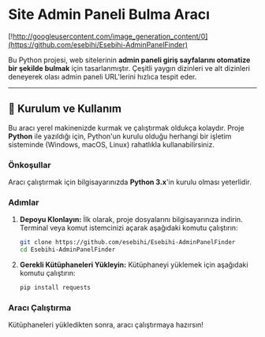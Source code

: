 # Site Admin Paneli Bulma Aracı

[!http://googleusercontent.com/image_generation_content/0](https://github.com/esebihi/Esebihi-AdminPanelFinder)

Bu Python projesi, web sitelerinin **admin paneli giriş sayfalarını otomatize bir şekilde bulmak** için tasarlanmıştır. Çeşitli yaygın dizinleri ve alt dizinleri deneyerek olası admin paneli URL'lerini hızlıca tespit eder.

---

## 🚀 Kurulum ve Kullanım

Bu aracı yerel makinenizde kurmak ve çalıştırmak oldukça kolaydır. Proje **Python** ile yazıldığı için, Python'un kurulu olduğu herhangi bir işletim sisteminde (Windows, macOS, Linux) rahatlıkla kullanabilirsiniz.

### Önkoşullar

Aracı çalıştırmak için bilgisayarınızda **Python 3.x**'in kurulu olması yeterlidir.

### Adımlar

1.  **Depoyu Klonlayın:** İlk olarak, proje dosyalarını bilgisayarınıza indirin. Terminal veya komut istemcinizi açarak aşağıdaki komutu çalıştırın:

    ```bash
    git clone https://github.com/esebihi/Esebihi-AdminPanelFinder
    cd Esebihi-AdminPanelFinder
    ```

2.  **Gerekli Kütüphaneleri Yükleyin:** Kütüphaneyi yüklemek için aşağıdaki komutu çalıştırın:

    ```bash
    pip install requests
    ```
   

### Aracı Çalıştırma

Kütüphaneleri yükledikten sonra, aracı çalıştırmaya hazırsın!
